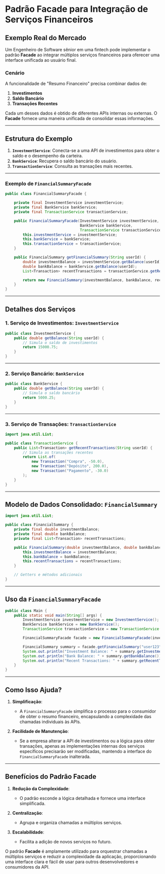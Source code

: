 
# Padrão Facade para Integração de Serviços Financeiros

## Exemplo Real do Mercado

Um Engenheiro de Software sênior em uma fintech pode implementar o padrão **Facade** ao integrar múltiplos serviços financeiros para oferecer uma interface unificada ao usuário final. 

### Cenário

A funcionalidade de "Resumo Financeiro" precisa combinar dados de:
1. **Investimentos**
2. **Saldo Bancário**
3. **Transações Recentes**

Cada um desses dados é obtido de diferentes APIs internas ou externas. O **Facade** fornece uma maneira unificada de consolidar essas informações.

---

## Estrutura do Exemplo

1. **`InvestmentService`**: Conecta-se a uma API de investimentos para obter o saldo e o desempenho da carteira.
2. **`BankService`**: Recupera o saldo bancário do usuário.
3. **`TransactionService`**: Consulta as transações mais recentes.

---

### Exemplo de `FinancialSummaryFacade`

```java
public class FinancialSummaryFacade {

    private final InvestmentService investmentService;
    private final BankService bankService;
    private final TransactionService transactionService;

    public FinancialSummaryFacade(InvestmentService investmentService,
                                  BankService bankService,
                                  TransactionService transactionService) {
        this.investmentService = investmentService;
        this.bankService = bankService;
        this.transactionService = transactionService;
    }

    public FinancialSummary getFinancialSummary(String userId) {
        double investmentBalance = investmentService.getBalance(userId);
        double bankBalance = bankService.getBalance(userId);
        List<Transaction> recentTransactions = transactionService.getRecentTransactions(userId);

        return new FinancialSummary(investmentBalance, bankBalance, recentTransactions);
    }
}
```

---

## Detalhes dos Serviços

### 1. Serviço de Investimentos: `InvestmentService`

```java
public class InvestmentService {
    public double getBalance(String userId) {
        // Simula o saldo de investimentos
        return 15000.75;
    }
}
```

---

### 2. Serviço Bancário: `BankService`

```java
public class BankService {
    public double getBalance(String userId) {
        // Simula o saldo bancário
        return 5000.25;
    }
}
```

---

### 3. Serviço de Transações: `TransactionService`

```java
import java.util.List;

public class TransactionService {
    public List<Transaction> getRecentTransactions(String userId) {
        // Simula as transações recentes
        return List.of(
            new Transaction("Compra", -50.0),
            new Transaction("Depósito", 200.0),
            new Transaction("Pagamento", -30.0)
        );
    }
}
```

---

## Modelo de Dados Consolidado: `FinancialSummary`

```java
import java.util.List;

public class FinancialSummary {
    private final double investmentBalance;
    private final double bankBalance;
    private final List<Transaction> recentTransactions;

    public FinancialSummary(double investmentBalance, double bankBalance, List<Transaction> recentTransactions) {
        this.investmentBalance = investmentBalance;
        this.bankBalance = bankBalance;
        this.recentTransactions = recentTransactions;
    }

    // Getters e métodos adicionais
}
```

---

## Uso da `FinancialSummaryFacade`

```java
public class Main {
    public static void main(String[] args) {
        InvestmentService investmentService = new InvestmentService();
        BankService bankService = new BankService();
        TransactionService transactionService = new TransactionService();

        FinancialSummaryFacade facade = new FinancialSummaryFacade(investmentService, bankService, transactionService);

        FinancialSummary summary = facade.getFinancialSummary("user123");
        System.out.println("Investment Balance: " + summary.getInvestmentBalance());
        System.out.println("Bank Balance: " + summary.getBankBalance());
        System.out.println("Recent Transactions: " + summary.getRecentTransactions());
    }
}
```

---

## Como Isso Ajuda?

1. **Simplificação**:
   - A `FinancialSummaryFacade` simplifica o processo para o consumidor de obter o resumo financeiro, encapsulando a complexidade das chamadas individuais às APIs.

2. **Facilidade de Manutenção**:
   - Se a empresa alterar a API de investimentos ou a lógica para obter transações, apenas as implementações internas dos serviços específicos precisarão ser modificadas, mantendo a interface do `FinancialSummaryFacade` inalterada.

---

## Benefícios do Padrão Facade

1. **Redução da Complexidade**:
   - O padrão esconde a lógica detalhada e fornece uma interface simplificada.

2. **Centralização**:
   - Agrupa e organiza chamadas a múltiplos serviços.

3. **Escalabilidade**:
   - Facilita a adição de novos serviços no futuro.

O padrão **Facade** é amplamente utilizado para orquestrar chamadas a múltiplos serviços e reduzir a complexidade da aplicação, proporcionando uma interface clara e fácil de usar para outros desenvolvedores e consumidores da API.
